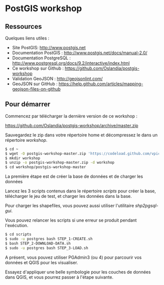 PostGIS workshop
================

Ressources
----------

Quelques liens utiles :

* Site PostGIS: http://www.postgis.net
* Documentation PostGIS : http://www.postgis.net/docs/manual-2.0/
* Documentation PostgreSQL : http://www.postgresql.org/docs/9.2/interactive/index.html
* Ce workshop sur Github : https://github.com/Oslandia/postgis-workshop
* Validation GeoJSON : http://geojsonlint.com/
* GeoJSON sur GitHub : https://help.github.com/articles/mapping-geojson-files-on-github

Pour démarrer
-------------

Commencez par télécharger la dernière version de ce workshop :

https://github.com/Oslandia/postgis-workshop/archive/master.zip

Sauvegardez le zip dans votre répertoire home et décompressez le dans un répertoire _workshop_.

```bash
$ cd ~
$ wget -O postgis-workshop-master.zip 'https://codeload.github.com/vpicavet/postgis-workshop/zip/master'
$ mkdir workshop
$ unzip -o postgis-workshop-master.zip -d workshop
$ cd workshop/postgis-workshop-master
```

La première étape est de créer la base de données et de charger les données

Lancez les 3 scripts contenus dans le répertoire _scripts_ pour créer la base, télécharger le jeu de test, et charger les données dans la base.

Pour charger les shapefiles, vous pouvez aussi utiliser l'utilitaire _shp2pgsql-gui_.

Vous pouvez relancer les scripts si une erreur se produit pendant l'exécution.


```bash
$ cd scripts
$ sudo -u postgres bash STEP_1-CREATE.sh
$ bash STEP_2-DOWNLOAD-DATA.sh
$ sudo -u postgres bash STEP_3-LOAD.sh
```

A présent, vous pouvez utiliser PGAdmin3 (ou 4) pour parcourir vos données et QGIS pour les visualiser.

Essayez d'appliquer une belle symbologie pour les couches de données dans QGIS, et vous pourrez passer à l'étape suivante.
